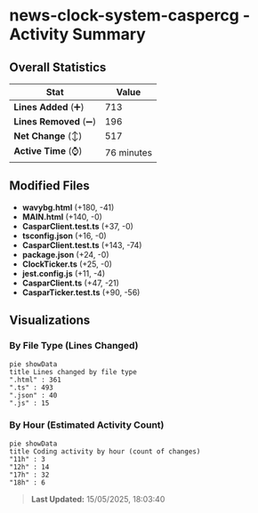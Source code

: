 # news-clock-system-caspercg - Activity Summary 

## Overall Statistics

| Stat                   | Value                                                             |
| ---------------------- | ----------------------------------------------------------------- |
| **Lines Added** (➕)   | 713                                          |
| **Lines Removed** (➖) | 196                                        |
| **Net Change** (↕)    | 517                |
| **Active Time** (⌚)   | 76 minutes |


## Modified Files
- **wavybg.html** (+180, -41)
- **MAIN.html** (+140, -0)
- **CasparClient.test.ts** (+37, -0)
- **tsconfig.json** (+16, -0)
- **CasparClient.test.ts** (+143, -74)
- **package.json** (+24, -0)
- **ClockTicker.ts** (+25, -0)
- **jest.config.js** (+11, -4)
- **CasparClient.ts** (+47, -21)
- **CasparTicker.test.ts** (+90, -56)

## Visualizations

### By File Type (Lines Changed)

```mermaid
pie showData
title Lines changed by file type
".html" : 361
".ts" : 493
".json" : 40
".js" : 15
```

### By Hour (Estimated Activity Count)

```mermaid
pie showData
title Coding activity by hour (count of changes)
"11h" : 3
"12h" : 14
"17h" : 32
"18h" : 6
```


> **Last Updated:** 15/05/2025, 18:03:40